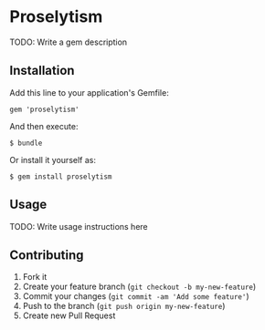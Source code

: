 # Proselytism

TODO: Write a gem description

## Installation

Add this line to your application's Gemfile:

    gem 'proselytism'

And then execute:

    $ bundle

Or install it yourself as:

    $ gem install proselytism

## Usage

TODO: Write usage instructions here

## Contributing

1. Fork it
2. Create your feature branch (`git checkout -b my-new-feature`)
3. Commit your changes (`git commit -am 'Add some feature'`)
4. Push to the branch (`git push origin my-new-feature`)
5. Create new Pull Request
